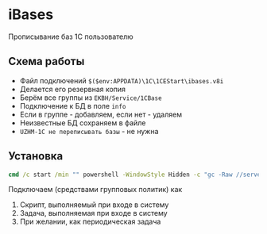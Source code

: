 # iBases

Прописывание баз 1С пользователю

## Схема работы
+ Файл подключений `$($env:APPDATA)\1C\1CEStart\ibases.v8i`
+ Делается его резервная копия
+ Берём все группы из `EKBH/Service/1CBase`
+ Подключение к БД в поле `info`
+ Если в группе - добавляем, если нет - удаляем
+ Неизвестные БД сохраняем в файле
+ `UZHM-1C не переписывать базы` - не нужна

## Установка

```bat
cmd /c start /min "" powershell -WindowStyle Hidden -c "gc -Raw //server/path/to/assign-1c-bases.ps1 | iex"
```
Подключаем (средствами групповых политик) как
1. Скрипт, выполняемый при входе в систему
1. Задача, выполняемая при входе в систему
1. При желании, как периодическая задача
